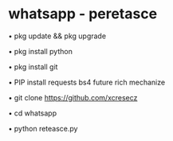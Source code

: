 # whatsapp - peretasce 


• pkg update && pkg upgrade


• pkg install python

• pkg install git

• PIP install requests bs4 future rich mechanize

• git clone https://github.com/xcresecz

• cd whatsapp 

• python reteasce.py
